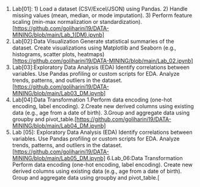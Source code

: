 1. Lab[01]: 1) Load a dataset (CSV/Excel/JSON) using Pandas.
         2) Handle missing values (mean, median, or mode imputation).
         3) Perform feature scaling (min-max normalization or standardization).[https://github.com/goliharini19/DATA-MINING/blob/main/Lab_1(DM).ipynb]        
2. Lab[02]:Data Visualization Generate statistical summaries of the dataset. Create visualizations using Matplotlib and Seaborn (e.g., histograms, scatter plots, heatmaps)[https://github.com/goliharini19/DATA-MINING/blob/main/Lab_02.ipynb]
3. Lab[03]:Exploratory Data Analysis (EDA)
Identify correlations between variables.
Use Pandas profiling or custom scripts for EDA.
Analyze trends, patterns, and outliers in the dataset.[https://github.com/goliharini19/DATA-MINING/blob/main/Lab03_DM.ipynb]
4. Lab[04]:Data Transformation 1.Perform data encoding (one-hot encoding, label encoding). 2.Create new derived columns using existing data (e.g., age from a date of birth). 3.Group and aggregate data using groupby and pivot_table.[https://github.com/goliharini19/DATA-MINING/blob/main/Lab04_DM.ipynb]
5. Lab [05]: Exploratory Data Analysis (EDA) Identify correlations between variables. Use Pandas profiling or custom scripts for EDA. Analyze trends, patterns, and outliers in the dataset.
   [https://github.com/goliharini19/DATA-MINING/blob/main/Lab05_DM.ipynb]
6.Lab_06:Data Transformation Perform data encoding (one-hot encoding, label encoding). Create new derived columns using existing data (e.g., age from a date of birth). Group and aggregate data using groupby and pivot_table.[
